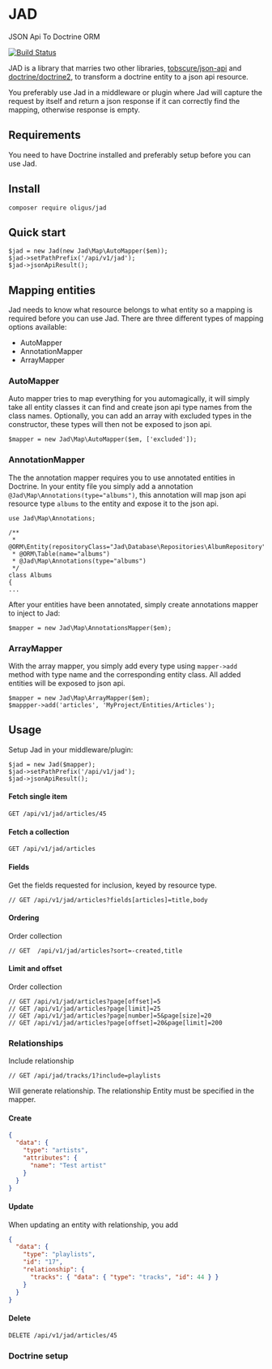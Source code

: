 # JAD

JSON Api To Doctrine ORM

[![Build Status](https://travis-ci.org/oligus/jad.svg?branch=master)](https://travis-ci.org/oligus/jad)

JAD is a library that marries two other libraries, [tobscure/json-api](https://github.com/tobscure/json-api) and
[doctrine/doctrine2](https://github.com/doctrine/doctrine2), to transform a doctrine entity to a json api resource.

You preferably use Jad in a middleware or plugin where Jad will capture the request by itself and return a json response
if it can correctly find the mapping, otherwise response is empty.

## Requirements

You need to have Doctrine installed and preferably setup before you can use Jad.

## Install

`composer require oligus/jad`

## Quick start
```
$jad = new Jad(new Jad\Map\AutoMapper($em));
$jad->setPathPrefix('/api/v1/jad');
$jad->jsonApiResult();
```

## Mapping entities

Jad needs to know what resource belongs to what entity so a mapping is required before you can use Jad. There are three
different types of mapping options available:

* AutoMapper
* AnnotationMapper
* ArrayMapper

### AutoMapper

Auto mapper tries to map everything for you automagically, it will simply take all entity classes it can find and create
json api type names from the class names. Optionally, you can add an array with excluded types in the constructor, these
types will then not be exposed to json api.

```
$mapper = new Jad\Map\AutoMapper($em, ['excluded']);
```

### AnnotationMapper

The the annotation mapper requires you to use annotated entities in Doctrine. In your entity file you simply add a 
annotation `@Jad\Map\Annotations(type="albums")`, this annotation will map json api resource type `albums` to the entity
and expose it to the json api.

```
use Jad\Map\Annotations;

/**
 * @ORM\Entity(repositoryClass="Jad\Database\Repositories\AlbumRepository")
 * @ORM\Table(name="albums")
 * @Jad\Map\Annotations(type="albums")
 */
class Albums
{
...
```

After your entities have been annotated, simply create annotations mapper to inject to Jad:

```
$mapper = new Jad\Map\AnnotationsMapper($em);
```

### ArrayMapper

With the array mapper, you simply add every type using `mapper->add` method with type name and the corresponding entity
class. All added entities will be exposed to json api.

```
$mapper = new Jad\Map\ArrayMapper($em);
$mappper->add('articles', 'MyProject/Entities/Articles');
```

## Usage

Setup Jad in your middleware/plugin:

```
$jad = new Jad($mapper);
$jad->setPathPrefix('/api/v1/jad');
$jad->jsonApiResult();
```

#### Fetch single item

```
GET /api/v1/jad/articles/45
```

#### Fetch a collection

```
GET /api/v1/jad/articles
```

#### Fields
Get the fields requested for inclusion, keyed by resource type.
```
// GET /api/v1/jad/articles?fields[articles]=title,body
```

#### Ordering
Order collection
```
// GET  /api/v1/jad/articles?sort=-created,title
```

#### Limit and offset
Order collection
```
// GET /api/v1/jad/articles?page[offset]=5
// GET /api/v1/jad/articles?page[limit]=25
// GET /api/v1/jad/articles?page[number]=5&page[size]=20
// GET /api/v1/jad/articles?page[offset]=20&page[limit]=200
```
### Relationships
Include relationship

```
// GET /api/jad/tracks/1?include=playlists
```
Will generate relationship. The relationship Entity must be specified in the mapper.

#### Create

```json
{
  "data": {
    "type": "artists",
    "attributes": {
      "name": "Test artist"
    }
  }
}
```
#### Update
When updating an entity with relationship, you add

```json
{
  "data": {
    "type": "playlists",
    "id": "17",
    "relationship": {
      "tracks": { "data": { "type": "tracks", "id": 44 } }
    }
  }
}
``` 


#### Delete

```
DELETE /api/v1/jad/articles/45
```

### Doctrine setup
